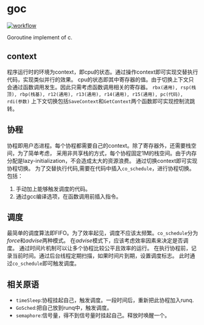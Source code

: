 # goc  
[![workflow](https://github.com/jingyugao/tco/workflows/C/C++%20CI/badge.svg)]( https://github.com/jingyugao/tco/workflows/C/C++%20CI/badge.svg)

Goroutine implement of c.

## context
程序运行时的环境为context，即cpu的状态。通过操作context即可实现交替执行代码，实现类似并行的效果。
cpu的状态即其中寄存器的值。由于切换上下文只会通过函数调用发生。因此只需考虑函数调用相关的寄存器。
`rbx(通用), rsp(栈顶), rbp(栈基), r12(通用), r13(通用), r14(通用), r15(通用), pc(代码), rdi(参数)`
上下文切换包括`SaveContext`和`GetContext`两个函数即可实现控制流跳转。

## 协程
协程即用户态进程。每个协程都需要自己的context。除了寄存器外，还需要栈空间，为了简单考虑，
采用非共享栈的方式，每个协程固定1M的栈空间。由于内存分配是lazy-initialization，不会造成太大的资源浪费。 
通过切换context即可实现协程切换。
为了交替执行代码,需要在代码中插入`co_schedule`，进行协程切换。包括：
1. 手动加上能够触发调度的代码。
2. 通过gcc编译选项，在函数调用前插入指令。

## 调度
最简单的调度算法即FIFO。为了效率起见，调度不应该太频繁。`co_schedule`分为*force*和*advise*两种模式。
在*advise*模式下，应该考虑效率因素来决定是否调度。
通过时间片机制可以让多个协程比较公平且效率的运行。
在执行协程前，记录当前时间。通过后台线程定期扫描，如果时间片到期，设置调度标志。
此时通过`co_schedule`即可触发调度。

## 相关原语
- `timeSleep`:协程挂起自己，触发调度。一段时间后，重新把此协程加入runq.
- `GoSched`:把自己放到runq中，触发调度。
- `semaphore`:信号量，得不到信号量时挂起自己。释放时唤醒一个。





